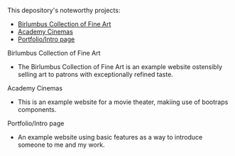 <p>This depository's noteworthy projects: </p>
<ul>
	<li>
		<a href="https://github.com/turtelneck/HTML-and-CSS-Projects/tree/main/One-Page%20Website">
				Birlumbus Collection of Fine Art
		</a>
	</li>
	<li>
		<a href="https://github.com/turtelneck/HTML-and-CSS-Projects/tree/main/bootstrap4_project">
			Academy Cinemas
		</a>
	</li>
	<li>
		<a href="https://github.com/turtelneck/HTML-and-CSS-Projects/tree/main/portfolio">
			Portfolio/Intro page
		</a>
	</li>
</ul>


Birlumbus Collection of Fine Art
<ul>
	<li>The Birlumbus Collection of Fine Art is an example website ostensibly selling art to patrons with exceptionally refined taste.</li>
</ul>
Academy Cinemas
<ul>
	<li>This is an example website for a movie theater, makiing use of bootraps components.</li>
</ul>


Portfolio/Intro page
<ul>
	<li>An example website using basic features as a way to introduce someone to me and my work.</li>
</ul>

